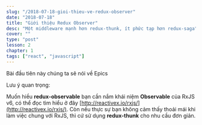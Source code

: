 ```yaml
---
slug: "/2018-07-18-gioi-thieu-ve-redux-observer"
date: "2018-07-18"
title: "Giới thiệu Redux Observer"
desc: "Một middleware mạnh hơn redux-thunk, ít phức tạp hơn redux-saga"
cover: ""
type: "post"
lesson: 2
chapter: 1
tags: ["react", "javascript"]
---
```



Bài đầu tiên này chúng ta sẽ nói về Epics

Lưu ý quan trọng:

Muốn hiều **redux-observable** bạn cần nắm khái niệm **Observable** của RxJS v6, có thể đọc tìm hiểu ở đây [http://reactivex.io/rxjs/](http://reactivex.io/rxjs/). Còn nếu thực sự bạn không cảm thấy thoải mái khi làm việc chung với RxJS, thì cứ sử dụng **redux-thunk** cho nhu cầu đơn giản.
